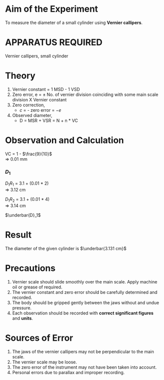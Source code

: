 # Aim of the Experiment

To measure the diameter of a small cylinder using **Vernier callipers**.

# APPARATUS REQUIRED

Vernier callipers, small cylinder

# Theory

1. Vernier constant = 1 MSD - 1 VSD
2. Zero error, e = $\pm$ No. of vernier division coinciding with some main scale division $\text{X}$ Vernier constant
3. Zero correction,
   - $c$ = - zero error = $-e$
4. Observed diameter,
   - D = MSR + VSR = N + n \* VC

# Observation and Calculation

VC = 1 - $\frac{9}{10}$  
=> 0.01 mm

### $D_1$

$D_1R_1$ = 3.1 + (0.01 \* 2)  
=> 3.12 cm

$D_1R_2$ = 3.1 + (0.01 \* 4)  
=> 3.14 cm

$\underbar{D}_1$

# Result

The diameter of the given cylinder is $\underbar{3.131 cm}$

# Precautions

1. Vernier scale should slide smoothly over the main scale. Apply machine oil or grease of required.
2. The vernier constant and zero error should be carefully determined and recorded.
3. The body should be gripped gently between the jaws without and undue pressure.
4. Each observation should be recorded with **correct significant figures** and **units**.

# Sources of Error

1. The jaws of the vernier callipers may not be perpendicular to the main scale.
2. The vernier scale may be loose.
3. The zero error of the instrument may not have been taken into account.
4. Personal errors due to parallax and improper recording.

